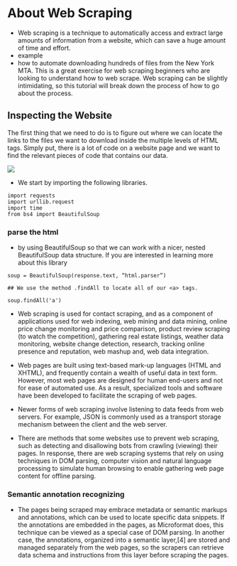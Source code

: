 # About Web Scraping

- Web scraping is a technique to automatically access and extract large amounts of information from a website, which can save a huge amount of time and effort.
- example
- how to automate downloading hundreds of files from the New York MTA. This is a great exercise for web scraping beginners who are looking to understand how to web scrape. Web scraping can be slightly intimidating, so this tutorial will break down the process of how to go about the process.

## Inspecting the Website

The first thing that we need to do is to figure out where we can locate the links to the files we want to download inside the multiple levels of HTML tags. Simply put, there is a lot of code on a website page and we want to find the relevant pieces of code that contains our data.

![](https://lh3.googleusercontent.com/proxy/oSotU54ss6s4C1CzJ36JRRrGcne6j-KRda-KQd07j2VNiZ9-njT2XkI1u6jZg3GG2LPsWcpOVc7kRwpaK9BpOQV8rCVLVrXC3RyFgO1ntA-SVgIWwsB4iXeBBM0HUGNPSkqf3YQJsfcioX1UKG3Qz4KP27cMBZjzDCw03WFmBP8OkYmgsvc)

- We start by importing the following libraries.

```
import requests
import urllib.request
import time
from bs4 import BeautifulSoup
```

### parse the html

- by using BeautifulSoup so that we can work with a nicer, nested BeautifulSoup data structure. If you are interested in learning more about this library

```
soup = BeautifulSoup(response.text, “html.parser”)

## We use the method .findAll to locate all of our <a> tags.

soup.findAll('a')
```

- Web scraping is used for contact scraping, and as a component of applications used for web indexing, web mining and data mining, online price change monitoring and price comparison, product review scraping (to watch the competition), gathering real estate listings, weather data monitoring, website change detection, research, tracking online presence and reputation, web mashup and, web data integration.

- Web pages are built using text-based mark-up languages (HTML and XHTML), and frequently contain a wealth of useful data in text form. However, most web pages are designed for human end-users and not for ease of automated use. As a result, specialized tools and software have been developed to facilitate the scraping of web pages.

- Newer forms of web scraping involve listening to data feeds from web servers. For example, JSON is commonly used as a transport storage mechanism between the client and the web server.

- There are methods that some websites use to prevent web scraping, such as detecting and disallowing bots from crawling (viewing) their pages. In response, there are web scraping systems that rely on using techniques in DOM parsing, computer vision and natural language processing to simulate human browsing to enable gathering web page content for offline parsing.

### Semantic annotation recognizing

- The pages being scraped may embrace metadata or semantic markups and annotations, which can be used to locate specific data snippets. If the annotations are embedded in the pages, as Microformat does, this technique can be viewed as a special case of DOM parsing. In another case, the annotations, organized into a semantic layer,[4] are stored and managed separately from the web pages, so the scrapers can retrieve data schema and instructions from this layer before scraping the pages.

